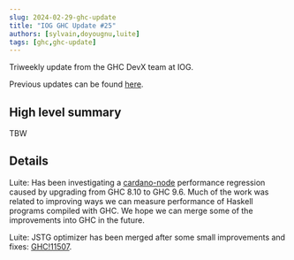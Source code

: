 ```yaml
---
slug: 2024-02-29-ghc-update
title: "IOG GHC Update #25"
authors: [sylvain,doyougnu,luite]
tags: [ghc,ghc-update]
---
```


Triweekly update from the GHC DevX team at IOG.

<!-- truncate -->

Previous updates can be found [here](https://engineering.iog.io/tags/ghc-update).

## High level summary

TBW

## Details

Luite: Has been investigating a [cardano-node](https://github.com/IntersectMBO/cardano-node) performance regression caused by upgrading from GHC 8.10 to GHC 9.6. Much of the work was related to improving ways we can measure performance of Haskell programs compiled with GHC. We hope we can merge some of the improvements into GHC in the future.

Luite: JSTG optimizer has been merged after some small improvements and fixes: [GHC!11507](https://gitlab.haskell.org/ghc/ghc/-/merge_requests/11507).
